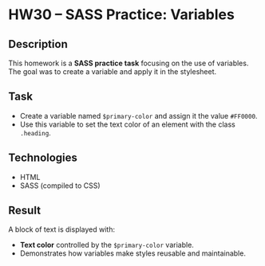 # HW30 – SASS Practice: Variables

## Description  
This homework is a **SASS practice task** focusing on the use of variables.  
The goal was to create a variable and apply it in the stylesheet.  

## Task  
- Create a variable named `$primary-color` and assign it the value `#FF0000`.  
- Use this variable to set the text color of an element with the class `.heading`.  

## Technologies  
- HTML  
- SASS (compiled to CSS)

## Result  
A block of text is displayed with:  
- **Text color** controlled by the `$primary-color` variable.  
- Demonstrates how variables make styles reusable and maintainable.  
